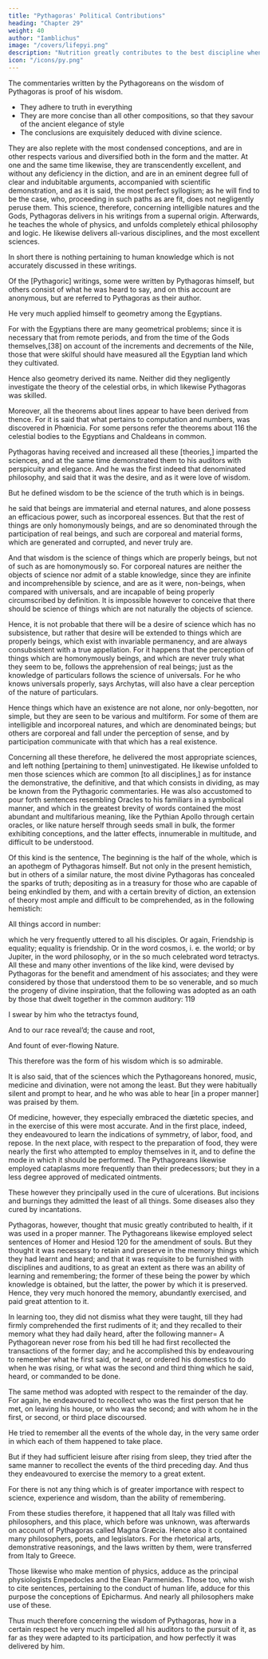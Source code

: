 ```yaml
---
title: "Pythagoras' Political Contributions"
heading: "Chapter 29"
weight: 40
author: "Iamblichus"
image: "/covers/lifepyi.png"
description: "Nutrition greatly contributes to the best discipline when properly used"
icon: "/icons/py.png"
---
```




The commentaries written by the Pythagoreans on the wisdom of Pythagoras is proof of his wisdom. 
- They adhere to truth in everything
- They are more concise than all other compositions, so that they savour of the ancient elegance of style
- The conclusions are exquisitely deduced with divine science. 

They are also replete with the most condensed conceptions, and are in other respects various and diversified both in the form and the matter. At one and the same time likewise, they are transcendently excellent, and without any deficiency in the diction, and are in an eminent degree full of clear and indubitable arguments, accompanied with scientific demonstration, and as it is said, the most perfect syllogism; as he will find to be the case, who, proceeding in such paths as are fit, does not negligently peruse them. This science, therefore, concerning intelligible natures and the Gods, Pythagoras delivers in his writings from a supernal origin. Afterwards, he teaches the whole of physics, and unfolds completely ethical philosophy and logic. He likewise delivers all-various disciplines, and the most excellent sciences. 

In short there is nothing pertaining to human knowledge which is not accurately discussed in these writings. 

Of the [Pythagoric] writings, some were written by Pythagoras himself, but others consist of what he was heard to say, and on this account are anonymous, but are referred to Pythagoras as their author. 

He very much applied himself to geometry among the Egyptians. 

For with the Egyptians there are many geometrical problems; since it is necessary that from remote periods, and from the time of the Gods themselves,[38] on account of the increments and decrements of the Nile, those that were skilful should have measured all the Egyptian land which they cultivated. 

Hence also geometry derived its name. Neither did they negligently investigate the theory of the celestial orbs, in which likewise Pythagoras was skilled. 

Moreover, all the theorems about lines appear to have been derived from thence. For it is said that what pertains to computation and numbers, was discovered in Phœnicia. For some persons refer the theorems about 116 the celestial bodies to the Egyptians and Chaldeans in common. 

Pythagoras having received and increased all these [theories,] imparted the sciences, and at the same time demonstrated them to his auditors with perspicuity and elegance. And he was the first indeed that denominated philosophy, and said that it was the desire, and as it were love of wisdom. 

But he defined wisdom to be the science of the truth which is in beings.

he said that beings are immaterial and eternal natures, and alone possess an efficacious power, such as incorporeal essences. But that the rest of things are only homonymously beings, and are so denominated through the participation of real beings, and such are corporeal and material forms, which are generated and corrupted, and never truly are. 

And that wisdom is the science of things which are properly beings, but not of such as are homonymously so. For corporeal natures are neither the objects of science nor admit of a stable knowledge, since they are infinite and incomprehensible by science, and are as it were, non-beings, when compared with universals, and are incapable of being properly circumscribed by definition. It is impossible however to conceive that there should be science of things which are not naturally the objects of science. 

Hence, it is not probable that there will be a desire of science which has no subsistence, but rather that desire will be extended to things which are properly beings, which exist with invariable permanency, and are always consubsistent with a true appellation. For it happens that the perception of things which are homonymously beings, and which are never truly what they seem to be, follows the apprehension of real beings; just as the knowledge of particulars follows the science of universals. For he who knows universals properly, says Archytas, will also have a clear perception of the nature of particulars. 

Hence things which have an existence are not alone, nor only-begotten, nor simple, but they are seen to be various and multiform. For some of them are intelligible and incorporeal natures, and which are denominated beings; but others are corporeal and fall under the perception of sense, and by participation communicate with that which has a real existence. 

Concerning all these therefore, he delivered the most appropriate sciences, and left nothing [pertaining to them] uninvestigated. He likewise unfolded to men those sciences which are common [to all disciplines,] as for instance the demonstrative, the definitive, and that which consists in dividing, as may be known from the Pythagoric commentaries. He was also accustomed to pour forth sentences resembling Oracles to his familiars in a symbolical manner, and which in the greatest brevity of words contained the most abundant and multifarious meaning, like the Pythian Apollo through certain oracles, or like nature herself through seeds small in bulk, the former exhibiting conceptions, and the latter effects, innumerable in multitude, and difficult to be understood. 

Of this kind is the sentence, The beginning is the half of the whole, which is an apothegm of Pythagoras himself. But not only in the present hemistich, but in others of a similar nature, the most divine Pythagoras has concealed the sparks of truth; depositing as in a treasury for those who are capable of being enkindled by them, and with a certain brevity of diction, an extension of theory most ample and difficult to be comprehended, as in the following hemistich:

All things accord in number:

which he very frequently uttered to all his disciples. Or again, Friendship is equality; equality is friendship. Or in the word cosmos, i. e. the world; or by Jupiter, in the word philosophy, or in the so much celebrated word tetractys. All these and many other inventions of the like kind, were devised by Pythagoras for the benefit and amendment of his associates; and they were considered by those that understood them to be so venerable, and so much the progeny of divine inspiration, that the following was adopted as an oath by those that dwelt together in the common auditory:
119

I swear by him who the tetractys found,

And to our race reveal’d; the cause and root,

And fount of ever-flowing Nature.

This therefore was the form of his wisdom which is so admirable.

It is also said, that of the sciences which the Pythagoreans honored, music, medicine and divination, were not among the least. But they were habitually silent and prompt to hear, and he who was able to hear [in a proper manner] was praised by them. 

Of medicine, however, they especially embraced the diætetic species, and in the exercise of this were most accurate. And in the first place, indeed, they endeavoured to learn the indications of symmetry, of labor, food, and repose. In the next place, with respect to the preparation of food, they were nearly the first who attempted to employ themselves in it, and to define the mode in which it should be performed. The Pythagoreans likewise employed cataplasms more frequently than their predecessors; but they in a less degree approved of medicated ointments. 

These however they principally used in the cure of ulcerations. But incisions and burnings they admitted the least of all things. Some diseases also they cured by incantations. 

Pythagoras, however, thought that music greatly contributed to health, if it was used in a proper manner. The Pythagoreans likewise employed select sentences of Homer and Hesiod 120 for the amendment of souls. But they thought it was necessary to retain and preserve in the memory things which they had learnt and heard; and that it was requisite to be furnished with disciplines and auditions, to as great an extent as there was an ability of learning and remembering; the former of these being the power by which knowledge is obtained, but the latter, the power by which it is preserved. Hence, they very much honored the memory, abundantly exercised, and paid great attention to it. 

In learning too, they did not dismiss what they were taught, till they had firmly comprehended the first rudiments of it; and they recalled to their memory what they had daily heard, after the following manner= A Pythagorean never rose from his bed till he had first recollected the transactions of the former day; and he accomplished this by endeavouring to remember what he first said, or heard, or ordered his domestics to do when he was rising, or what was the second and third thing which he said, heard, or commanded to be done.

The same method was adopted with respect to the remainder of the day. For again, he endeavoured to recollect who was the first person that he met, on leaving his house, or who was the second; and with whom he in the first, or second, or third place discoursed. 

He tried to remember all the events of the whole day, in the very same order in which each of them happened to take place. 

But if they had sufficient leisure after rising from sleep, they tried after the same manner to recollect the events of the third preceding day. And thus they endeavoured to exercise the memory to a great extent. 

For there is not any thing which is of greater importance with respect to science, experience and wisdom, than the ability of remembering. 

From these studies therefore, it happened that all Italy was filled with philosophers, and this place, which before was unknown, was afterwards on account of Pythagoras called Magna Græcia. Hence also it contained many philosophers, poets, and legislators. For the rhetorical arts, demonstrative reasonings, and the laws written by them, were transferred from Italy to Greece. 

Those likewise who make mention of physics, adduce as the principal physiologists Empedocles and the Elean Parmenides. Those too, who wish to cite sentences, pertaining to the conduct of human life, adduce for this purpose the conceptions of Epicharmus. And nearly all philosophers make use of these. 

Thus much therefore concerning the wisdom of Pythagoras, how in a certain respect he very much impelled all his auditors to the pursuit of it, as far as they were adapted to its participation, and how perfectly it was delivered by him.


